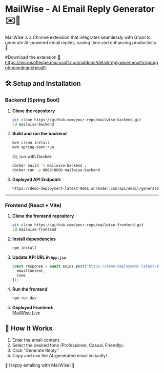 # MailWise - AI Email Reply Generator ✉️🤖

MailWise is a Chrome extension that integrates seamlessly with Gmail to generate AI-powered email replies, saving time and enhancing productivity. 🚀

#Download the extension 🔗 https://microsoftedge.microsoft.com/addons/detail/replywise/mnolfmlcjobggbncpedngnkfplojjflj

## 🛠️ Setup and Installation

### Backend (Spring Boot)

1. **Clone the repository**
   ```sh
   git clone https://github.com/your-repo/mailwise-backend.git
   cd mailwise-backend
   ```

2. **Build and run the backend**
   ```sh
   mvn clean install
   mvn spring-boot:run
   ```
   Or, run with Docker:
   ```sh
   docker build -t mailwise-backend .
   docker run -p 8080:8080 mailwise-backend
   ```

3. **Deployed API Endpoint:**  
   ```
   https://demo-deployment-latest-9em1.onrender.com/api/email/generate
   ```

---

### Frontend (React + Vite)

1. **Clone the frontend repository**
   ```sh
   git clone https://github.com/your-repo/mailwise-frontend.git
   cd mailwise-frontend
   ```

2. **Install dependencies**
   ```sh
   npm install
   ```

3. **Update API URL in `App.jsx`**
   ```jsx
   const response = await axios.post("https://demo-deployment-latest-9em1.onrender.com/api/email/generate", {
     emailContent,
     tone
   });
   ```

4. **Run the frontend**
   ```sh
   npm run dev
   ```

5. **Deployed Frontend:**  
   [MailWise Live](https://mail-wise.vercel.app/)

## 🎯 How It Works
1. Enter the email content.
2. Select the desired tone (Professional, Casual, Friendly).
3. Click "Generate Reply."
4. Copy and use the AI-generated email instantly!

📩 Happy emailing with MailWise! 🚀

